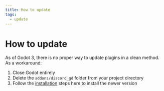 ```yaml
---
title: How to update
tags:
  - update
---
```

# How to update
As of Godot 3, there is no proper way to update plugins in a clean method.
As a workaround:

1. Close Godot entirely
2. Delete the `addons/discord_gd` folder from your project directory
3. Follow the [installation](../installation) steps here to install the newer version
